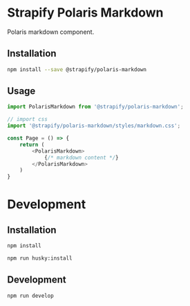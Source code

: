 # Strapify Polaris Markdown

Polaris markdown component.

## Installation

```bash
npm install --save @strapify/polaris-markdown
```

## Usage

```js
import PolarisMarkdown from '@strapify/polaris-markdown';

// import css
import '@strapify/polaris-markdown/styles/markdown.css';

const Page = () => {
    return (
        <PolarisMarkdown>
            {/* markdown content */}
        </PolarisMarkdown>
    )
}
```

# Development

## Installation

```bash
npm install

npm run husky:install
```

## Development

```bash
npm run develop
```
